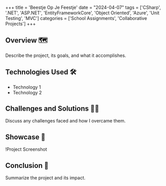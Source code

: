 +++
title = 'Beestje Op Je Feestje'
date = "2024-04-07"
tags = ['CSharp', '.NET', 'ASP.NET', 'EntityFrameworkCore', 'Object Oriented', 'Azure', 'Unit Testing', 'MVC']
categories = ['School Assignments', 'Collaborative Projects']
+++

## Overview 🗺️
Describe the project, its goals, and what it accomplishes.



## Technologies Used 🛠️
- Technology 1
- Technology 2

## Challenges and Solutions 🧗🏻
Discuss any challenges faced and how I overcame them.

## Showcase 📸
!Project Screenshot

## Conclusion 🏁
Summarize the project and its impact.
